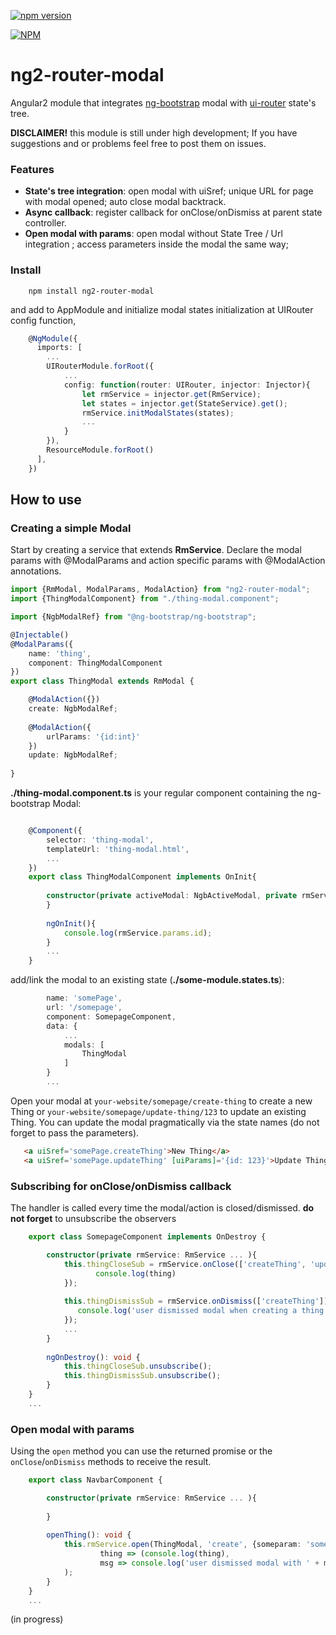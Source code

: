 
[![npm version](https://badge.fury.io/js/ng2-router-modal.svg)](https://badge.fury.io/js/ng2-router-modal)

[![NPM](https://nodei.co/npm/ng2-router-modal.png?downloads=true&downloadRank=true&stars=true)](https://nodei.co/npm/ng2-router-modal/)

# ng2-router-modal
Angular2 module that integrates [ng-bootstrap](https://ng-bootstrap.github.io) modal with [ui-router](https://ui-router.github.io/ng2/) state's tree.

**DISCLAIMER!** this module is still under high development; If you have suggestions and or problems feel free to post them on issues. 

### Features
* **State's tree integration**: open modal with uiSref; unique URL for page with modal opened; auto close modal backtrack.
* **Async callback**: register callback for onClose/onDismiss at parent state controller.
* **Open modal with params**: open modal without State Tree / Url integration ; access parameters inside the modal the same way; 

### Install

```
    npm install ng2-router-modal
```

and add to AppModule and initialize modal states initialization at UIRouter config function,

```ts
    @NgModule({
      imports: [
        ... 
        UIRouterModule.forRoot({
            ...
            config: function(router: UIRouter, injector: Injector){
                let rmService = injector.get(RmService);
                let states = injector.get(StateService).get();
                rmService.initModalStates(states);
                ...
            }
        }),
        ResourceModule.forRoot()
      ],
    })
```


## How to use

### Creating a simple Modal

Start by creating a service that extends **RmService**. Declare the modal params with @ModalParams and action specific params with @ModalAction annotations.

```ts
import {RmModal, ModalParams, ModalAction} from "ng2-router-modal";
import {ThingModalComponent} from "./thing-modal.component";

import {NgbModalRef} from "@ng-bootstrap/ng-bootstrap";

@Injectable()
@ModalParams({
    name: 'thing',
    component: ThingModalComponent
})
export class ThingModal extends RmModal {

    @ModalAction({})
    create: NgbModalRef;
    
    @ModalAction({
        urlParams: '{id:int}'
    })
    update: NgbModalRef;
    
}
```

**./thing-modal.component.ts** is your regular component containing the ng-bootstrap Modal:
```ts

    @Component({
        selector: 'thing-modal',
        templateUrl: 'thing-modal.html',
        ... 
    })
    export class ThingModalComponent implements OnInit{
    
        constructor(private activeModal: NgbActiveModal, private rmService: RmService, ...) {
        }
        
        ngOnInit(){
            console.log(rmService.params.id); 
        }
        ... 
    }

```

add/link the modal to an existing state (**./some-module.states.ts**):
```ts
        name: 'somePage',
        url: '/somepage',
        component: SomepageComponent,
        data: {
            ...
            modals: [
                ThingModal
            ]
        }
        ...
```

Open your modal at `your-website/somepage/create-thing` to create a new Thing or `your-website/somepage/update-thing/123`
to update an existing Thing. You can update the modal pragmatically via the state names (do not forget to pass the parameters).
```html 
   <a uiSref='somePage.createThing'>New Thing</a>
   <a uiSref='somePage.updateThing' [uiParams]='{id: 123}'>Update Thing 123</a>
```


### Subscribing for onClose/onDismiss callback

The handler is called every time the modal/action is closed/dismissed. **do not forget** to unsubscribe the observers

```ts
    export class SomepageComponent implements OnDestroy {

        constructor(private rmService: RmService ... ){
            this.thingCloseSub = rmService.onClose(['createThing', 'updateThing']).subscribe((thing: any) => {
                   console.log(thing)
            });
            
            this.thingDismissSub = rmService.onDismiss(['createThing']).subscribe((thing: any) => {
               console.log('user dismissed modal when creating a thing');
            });
            ...        
        }
        
        ngOnDestroy(): void {
            this.thingCloseSub.unsubscribe();
            this.thingDismissSub.unsubscribe();
        }
    }
    ...
```


### Open modal with params

Using the `open` method you can use the returned promise or the `onClose`/`onDismiss` methods to receive the result.


```ts
    export class NavbarComponent {

        constructor(private rmService: RmService ... ){
     
        }
        
        openThing(): void {
            this.rmService.open(ThingModal, 'create', {someparam: 'some value'}).then(
                    thing => (console.log(thing),
                    msg => console.log('user dismissed modal with ' + msg )
            );
        }
    }
    ...
```


(in progress)